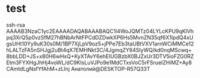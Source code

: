 # test
ssh-rsa AAAAB3NzaC1yc2EAAAADAQABAAABAQC1l4WoJQMTz04LYLcKPU9qKlVhpq3XrQ5p0vzSfM27hBNbArNtFPCdDZDwkXP6Hs5MvnZN35qf6X1IpdQ4xUgsUHt10Yy9uK30s0M/1BP7XjLpV9oz5+jPPe7Eb3taUBtVXV1arnWCiMMCe12hLALTzFA5nSHJgj2uBt4qX7EMHNkt3C/4JgmqZY84SIyWQ/kd0nqMScwq+8bbLDD+JS+x80H6wHxQ+KyXTAvY6ehEIUGBzbX0BJZxUr3DTV5ioFZG0RZEtm3FYXHgJhHj4voWL/dC9KIsLuVJPo9e1MdCTxsVoC5rFSrueIZHiMZ+Ay8CAmtdLgNsfYfAhM+zLInj Анатолий@DESKTOP-R57Q33T
